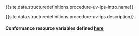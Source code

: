 {{site.data.structuredefinitions.procedure-uv-ips-intro.name}}

{{site.data.structuredefinitions.procedure-uv-ips.description}}

#### Conformance resource variables defined [here](http://wiki.hl7.org/index.php?title=IG_Publisher_Documentation#Jekyll)
